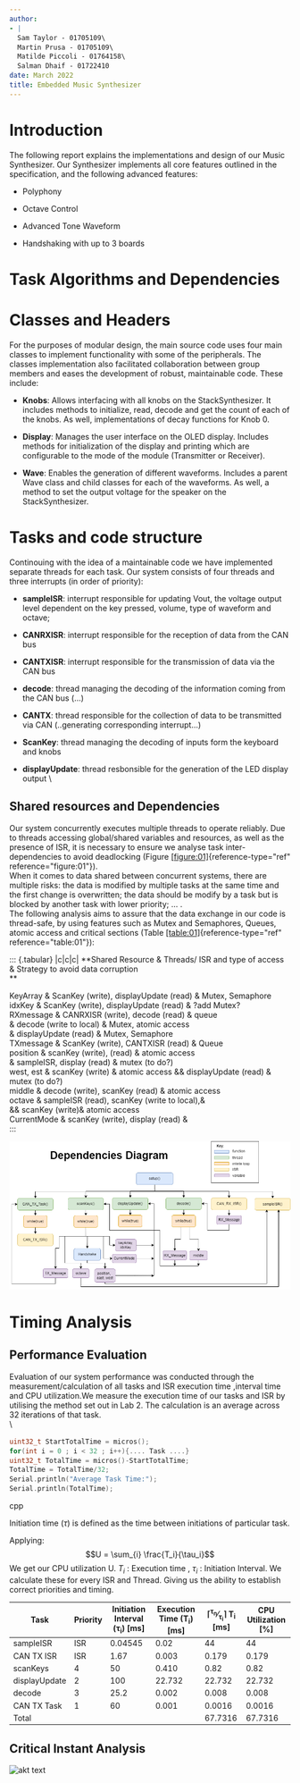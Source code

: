 ```yaml
---
author:
- |
  Sam Taylor - 01705109\
  Martin Prusa - 01705109\
  Matilde Piccoli - 01764158\
  Salman Dhaif - 01722410
date: March 2022
title: Embedded Music Synthesizer
---
```


# Introduction

The following report explains the implementations and design of our
Music Synthesizer. Our Synthesizer implements all core features outlined
in the specification, and the following advanced features:

-   Polyphony

-   Octave Control

-   Advanced Tone Waveform

-   Handshaking with up to 3 boards

# Task Algorithms and Dependencies

# Classes and Headers

For the purposes of modular design, the main source code uses four main
classes to implement functionality with some of the peripherals. The
classes implementation also facilitated collaboration between group
members and eases the development of robust, maintainable code. These
include:

-   **Knobs**: Allows interfacing with all knobs on the
    StackSynthesizer. It includes methods to initialize, read, decode
    and get the count of each of the knobs. As well, implementations of
    decay functions for Knob 0.

-   **Display**: Manages the user interface on the OLED display.
    Includes methods for initialization of the display and printing
    which are configurable to the mode of the module (Transmitter or
    Receiver).

-   **Wave**: Enables the generation of different waveforms. Includes a
    parent Wave class and child classes for each of the waveforms. As
    well, a method to set the output voltage for the speaker on the
    StackSynthesizer.

# Tasks and code structure

Continouing with the idea of a maintainable code we have implemented separate threads for each task. Our system consists of four threads and three interrupts (in order of
priority):

-   **sampleISR**: interrupt responsible for updating Vout, the voltage
    output level dependent on the key pressed, volume, type of waveform
    and octave;

-   **CANRXISR**: interrupt responsible for the reception of data from
    the CAN bus

-   **CANTXISR**: interrupt responsible for the transmission of data via
    the CAN bus

-   **decode**: thread managing the decoding of the information coming
    from the CAN bus (\...)

-   **CANTX**: thread responsible for the collection of data to be
    transmitted via CAN (..generating corresponding interrupt\...)

-   **ScanKey**: thread managing the decoding of inputs form the
    keyboard and knobs

-   **displayUpdate**: thread resbonsible for the generation of the LED
    display output
\

## Shared resources and Dependencies

Our system concurrently executes multiple threads to operate reliably.
Due to threads accessing global/shared variables and resources, as well
as the presence of ISR, it is necessary to ensure we analyse task
inter-dependencies to avoid deadlocking
(Figure [\[figure:01\]](#figure:01){reference-type="ref"
reference="figure:01"}).\
When it comes to data shared between concurrent systems, there are
multiple risks: the data is modified by multiple tasks at the same time
and the first change is overwritten; the data should be modify by a task
but is blocked by another task with lower priority; \... .\
The following analysis aims to assure that the data exchange in our code
is thread-safe, by using features such as Mutex and Semaphores, Queues,
atomic access and critical sections
(Table [\[table:01\]](#table:01){reference-type="ref"
reference="table:01"}):

::: {.tabular}
\|c\|c\|c\| **Shared Resource & Threads/ ISR and type of access &
Strategy to avoid data corruption\
**

KeyArray & ScanKey (write), displayUpdate (read) & Mutex, Semaphore\
idxKey & ScanKey (write), displayUpdate (read) & ?add Mutex?\
RXmessage & CANRXISR (write), decode (read) & queue\
& decode (write to local) & Mutex, atomic access\
& displayUpdate (read) & Mutex, Semaphore\
TXmessage & ScanKey (write), CANTXISR (read) & Queue\
position & scanKey (write), (read) & atomic access\
& sampleISR, display (read) & mutex (to do?)\
west, est & scanKey (write) & atomic access && displayUpdate (read) &
mutex (to do?)\
middle & decode (write), scanKey (read) & atomic access\
octave & sampleISR (read), scanKey (write to local),&\
&& scanKey (write)& atomic access\
CurrentMode & scanKey (write), display (read) &\
:::

![akt text](doc/resources/Dependencies.png)

# Timing Analysis

## Performance Evaluation

Evaluation of our system performance was conducted through the
measurement/calculation of all tasks and ISR execution time ,interval
time and CPU utilization.We measure the execution time of our tasks and
ISR by utilising the method set out in Lab 2. The calculation is an
average across 32 iterations of that task.\
\

``` {.cpp fontsize="\\footnotesize"}
uint32_t StartTotalTime = micros();
for(int i = 0 ; i < 32 ; i++){.... Task ....}
uint32_t TotalTime = micros()-StartTotalTime;
TotalTime = TotalTime/32;
Serial.println("Average Task Time:");
Serial.println(TotalTime);
```

cpp

Initiation time ($\tau$) is defined as the time between initiations of
particular task.

Applying: $$U = \sum_{i} \frac{T_i}{\tau_i}$$ We get our CPU utilization
U. $T_i$ : Execution time , $\tau_i$ : Initiation Interval. We calculate
these for every ISR and Thread. Giving us the ability to establish
correct priorities and timing.

| Task | Priority | Initiation Interval (&tau;<sub>i</sub>) [ms] | Execution Time (T<sub>i</sub>) [ms]| &lceil;<sup>&tau;<sub>n</sub></sup>&#8260;<sub>&tau;<sub>i</sub></sub>&rceil; T<sub>i</sub> [ms]| CPU Utilization [%]|
|-------------------|-----|-----------|---------|---------|--------|
sampleISR           | ISR | 0.04545   | 0.02    |  44     | 44     | 
CAN TX ISR          | ISR | 1.67      | 0.003   |  0.179  | 0.179  | 
scanKeys            | 4   | 50        | 0.410   | 0.82    | 0.82   |
displayUpdate       | 2   | 100       | 22.732  | 22.732  | 22.732 | 
decode              | 3   | 25.2      | 0.002   |  0.008  | 0.008  | 
CAN TX Task         | 1   | 60        | 0.001   | 0.0016  | 0.0016 | 
Total               |     |           |         | 67.7316 | 67.7316|




## Critical Instant Analysis
![akt text](/resources/tl.PNG)
